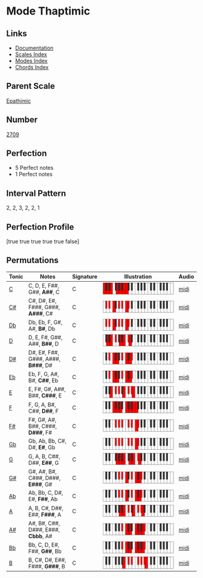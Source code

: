 # Mode Thaptimic

## Links

- [Documentation](index.md)
- [Scales Index](Scales.md)
- [Modes Index](Modes.md)
- [Chords Index](Chords.md)

## Parent Scale

[Epathimic](ScaleEpathimic.md)

## Number

[2709](https://ianring.com/musictheory/scales/2709)

## Perfection

- 5 Perfect notes
- 1 Perfect notes

## Interval Pattern

2, 2, 3, 2, 2, 1

## Perfection Profile

[true true true true true false]

## Permutations

| Tonic | Notes | Signature | Illustration | Audio |
|-------|-------|-----------|--------------|-------|
| [C](ModeCNaturalThaptimic.md) | C, D, E, F##, G##, **A##**, C | C | ![CNaturalThaptimic](ModeCNaturalThaptimic.png) | [midi](https://github.com/edipermadi/music/blob/main/docs/ModeCNaturalThaptimic.mid?raw=true) |
| [C#](ModeCSharpThaptimic.md) | C#, D#, E#, F###, G###, **A###**, C# | C | ![CSharpThaptimic](ModeCSharpThaptimic.png) | [midi](https://github.com/edipermadi/music/blob/main/docs/ModeCSharpThaptimic.mid?raw=true) |
| [Db](ModeDFlatThaptimic.md) | Db, Eb, F, G#, A#, **B#**, Db | C | ![DFlatThaptimic](ModeDFlatThaptimic.png) | [midi](https://github.com/edipermadi/music/blob/main/docs/ModeDFlatThaptimic.mid?raw=true) |
| [D](ModeDNaturalThaptimic.md) | D, E, F#, G##, A##, **B##**, D | C | ![DNaturalThaptimic](ModeDNaturalThaptimic.png) | [midi](https://github.com/edipermadi/music/blob/main/docs/ModeDNaturalThaptimic.mid?raw=true) |
| [D#](ModeDSharpThaptimic.md) | D#, E#, F##, G###, A###, **B###**, D# | C | ![DSharpThaptimic](ModeDSharpThaptimic.png) | [midi](https://github.com/edipermadi/music/blob/main/docs/ModeDSharpThaptimic.mid?raw=true) |
| [Eb](ModeEFlatThaptimic.md) | Eb, F, G, A#, B#, **C##**, Eb | C | ![EFlatThaptimic](ModeEFlatThaptimic.png) | [midi](https://github.com/edipermadi/music/blob/main/docs/ModeEFlatThaptimic.mid?raw=true) |
| [E](ModeENaturalThaptimic.md) | E, F#, G#, A##, B##, **C###**, E | C | ![ENaturalThaptimic](ModeENaturalThaptimic.png) | [midi](https://github.com/edipermadi/music/blob/main/docs/ModeENaturalThaptimic.mid?raw=true) |
| [F](ModeFNaturalThaptimic.md) | F, G, A, B#, C##, **D##**, F | C | ![FNaturalThaptimic](ModeFNaturalThaptimic.png) | [midi](https://github.com/edipermadi/music/blob/main/docs/ModeFNaturalThaptimic.mid?raw=true) |
| [F#](ModeFSharpThaptimic.md) | F#, G#, A#, B##, C###, **D###**, F# | C | ![FSharpThaptimic](ModeFSharpThaptimic.png) | [midi](https://github.com/edipermadi/music/blob/main/docs/ModeFSharpThaptimic.mid?raw=true) |
| [Gb](ModeGFlatThaptimic.md) | Gb, Ab, Bb, C#, D#, **E#**, Gb | C | ![GFlatThaptimic](ModeGFlatThaptimic.png) | [midi](https://github.com/edipermadi/music/blob/main/docs/ModeGFlatThaptimic.mid?raw=true) |
| [G](ModeGNaturalThaptimic.md) | G, A, B, C##, D##, **E##**, G | C | ![GNaturalThaptimic](ModeGNaturalThaptimic.png) | [midi](https://github.com/edipermadi/music/blob/main/docs/ModeGNaturalThaptimic.mid?raw=true) |
| [G#](ModeGSharpThaptimic.md) | G#, A#, B#, C###, D###, **E###**, G# | C | ![GSharpThaptimic](ModeGSharpThaptimic.png) | [midi](https://github.com/edipermadi/music/blob/main/docs/ModeGSharpThaptimic.mid?raw=true) |
| [Ab](ModeAFlatThaptimic.md) | Ab, Bb, C, D#, E#, **F##**, Ab | C | ![AFlatThaptimic](ModeAFlatThaptimic.png) | [midi](https://github.com/edipermadi/music/blob/main/docs/ModeAFlatThaptimic.mid?raw=true) |
| [A](ModeANaturalThaptimic.md) | A, B, C#, D##, E##, **F###**, A | C | ![ANaturalThaptimic](ModeANaturalThaptimic.png) | [midi](https://github.com/edipermadi/music/blob/main/docs/ModeANaturalThaptimic.mid?raw=true) |
| [A#](ModeASharpThaptimic.md) | A#, B#, C##, D###, E###, **Cbbb**, A# | C | ![ASharpThaptimic](ModeASharpThaptimic.png) | [midi](https://github.com/edipermadi/music/blob/main/docs/ModeASharpThaptimic.mid?raw=true) |
| [Bb](ModeBFlatThaptimic.md) | Bb, C, D, E#, F##, **G##**, Bb | C | ![BFlatThaptimic](ModeBFlatThaptimic.png) | [midi](https://github.com/edipermadi/music/blob/main/docs/ModeBFlatThaptimic.mid?raw=true) |
| [B](ModeBNaturalThaptimic.md) | B, C#, D#, E##, F###, **G###**, B | C | ![BNaturalThaptimic](ModeBNaturalThaptimic.png) | [midi](https://github.com/edipermadi/music/blob/main/docs/ModeBNaturalThaptimic.mid?raw=true) |
